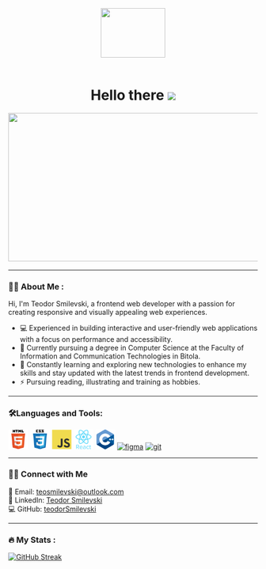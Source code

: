 

  <div id="header" align="center">
  <img src="https://github.com/teodorSmilevski/teodorSmilevski/assets/123021464/4851a072-a7f3-4b33-bb9a-f6cba68efbbe" width="130" height="100">  
    <br><br>
    
  <h1>
    Hello there
    <img src="https://media.giphy.com/media/hvRJCLFzcasrR4ia7z/giphy.gif" width="30px"/>
  </h1>

  </div>

<div align="center">
  <img src="https://media3.giphy.com/media/v1.Y2lkPTc5MGI3NjExaXZ3OHBoYzZnbTF0Zjh3Z3IydG5zamJzbWRzNDYzNXR5bnFwOGtyNSZlcD12MV9pbnRlcm5hbF9naWZfYnlfaWQmY3Q9Zw/L8K62iTDkzGX6/giphy.gif" width="600" height="300"/>
</div>

---
### :man_technologist: About Me :
Hi, I'm Teodor Smilevski, a frontend web developer with a passion for creating responsive and visually appealing web experiences.
 - 💻 Experienced in building interactive and user-friendly web applications with a focus on performance and accessibility.
 - 🌱 Currently pursuing a degree in Computer Science at the Faculty of Information and Communication Technologies in Bitola.
 - 🔧 Constantly learning and exploring new technologies to enhance my skills and stay updated with the latest trends in frontend development.
 - ⚡ Pursuing reading, illustrating and training as hobbies.

---
### :hammer_and_wrench:Languages and Tools:
  <a href="https://www.w3.org/html/" target="_blank" rel="noreferrer"><img src="https://raw.githubusercontent.com/devicons/devicon/master/icons/html5/html5-original-wordmark.svg" alt="html5" width="40" height="40"/></a> 
  <a href="https://www.w3schools.com/css/" target="_blank" rel="noreferrer"><img src="https://raw.githubusercontent.com/devicons/devicon/master/icons/css3/css3-original-wordmark.svg" alt="css3" width="40" height="40"/></a> 
  <a href="https://developer.mozilla.org/en-US/docs/Web/JavaScript" target="_blank" rel="noreferrer"><img src="https://raw.githubusercontent.com/devicons/devicon/master/icons/javascript/javascript-original.svg" alt="javascript" width="40" height="40"/></a> 
  <a href="https://reactjs.org/" target="_blank" rel="noreferrer"><img src="https://raw.githubusercontent.com/devicons/devicon/master/icons/react/react-original-wordmark.svg" alt="react" width="40" height="40"/></a>
  <a href="https://www.w3schools.com/cpp/" target="_blank" rel="noreferrer"><img src="https://raw.githubusercontent.com/devicons/devicon/master/icons/cplusplus/cplusplus-original.svg" alt="cplusplus" width="40" height="40"/></a>
  <a href="https://www.figma.com/" target="_blank" rel="noreferrer"><img src="https://www.vectorlogo.zone/logos/figma/figma-icon.svg" alt="figma" width="40" height="40"/></a> 
  <a href="https://git-scm.com/" target="_blank" rel="noreferrer"><img src="https://www.vectorlogo.zone/logos/git-scm/git-scm-icon.svg" alt="git" width="40" height="40"/></a> 

---
### 🤝🏻 Connect with Me

📧 Email: [teosmilevski@outlook.com](mailto:your@email.com)<br>
👔 LinkedIn: [Teodor Smilevski](https://www.linkedin.com/in/teodor-smilevski-21860221b/)<br>
💻 GitHub: [teodorSmilevski](https://github.com/teodorSmilevski)

---
### :fire: My Stats :
[![GitHub Streak](https://github-readme-streak-stats.herokuapp.com?user=teodorSmilevski&theme=shadow-blue&hide_border=true&card_width=1000)](https://git.io/streak-stats)






<!--
**teodorSmilevski/teodorSmilevski** is a ✨ _special_ ✨ repository because its `README.md` (this file) appears on your GitHub profile.

Here are some ideas to get you started:

- 🔭 I’m currently working on ...
- 🌱 I’m currently learning ...
- 👯 I’m looking to collaborate on ...
- 🤔 I’m looking for help with ...
- 💬 Ask me about ...
- 📫 How to reach me: ...
- 😄 Pronouns: ...
- ⚡ Fun fact: ...
-->

<link
  rel="stylesheet"
  href="https://cdn.jsdelivr.net/gh/dheereshagrwal/colored-icons@1.7.5/src/app/ci.min.css"
/>
